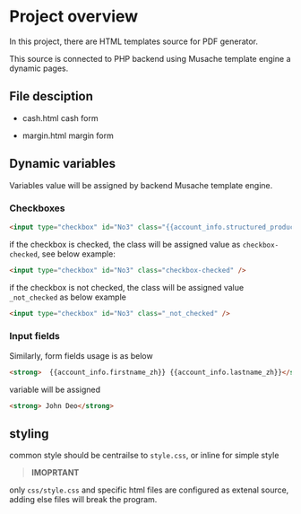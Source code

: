 # Project overview

In this project, there are HTML templates source for PDF generator.

This source is connected to PHP backend using Musache template engine a dynamic pages.

## File desciption

- cash.html
cash form

- margin.html
margin form

## Dynamic variables

Variables value will be assigned by backend Musache template engine.

### Checkboxes

```html
<input type="checkbox" id="No3" class="{{account_info.structured_product_experience_id_no_checkbox_class}}" />
```

if the checkbox is checked, the class will be assigned value as `checkbox-checked`, see below example:

```html
<input type="checkbox" id="No3" class="checkbox-checked" />
```

if the checkbox is not checked, the class will be assigned value `_not_checked` as below example

```html
<input type="checkbox" id="No3" class="_not_checked" />
```

### Input fields

Similarly, form fields usage is as below

```html
<strong>  {{account_info.firstname_zh}} {{account_info.lastname_zh}}</strong>
```

variable will be assigned

```html
<strong> John Deo</strong>
```

## styling
common style should be centrailse to `style.css`, or inline for simple style

> **IMOPRTANT**

only `css/style.css` and specific html files are configured as extenal source, adding else files will break the program.